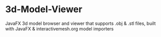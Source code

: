 # 3d-Model-Viewer
JavaFX 3d model browser and viewer that supports .obj &amp; .stl files, built with JavaFX & interactivemesh.org model importers
